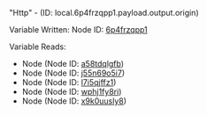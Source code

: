 "Http" - (ID: local.6p4frzqpp1.payload.output.origin)

Variable Written:
Node ID: [6p4frzqpp1](../nodes/6p4frzqpp1.md)

Variable Reads:
* Node (Node ID: [a58tdqlgfb](../nodes/a58tdqlgfb.md))
* Node (Node ID: [j55n69o5i7](../nodes/j55n69o5i7.md))
* Node (Node ID: [l7i5qjffz1](../nodes/l7i5qjffz1.md))
* Node (Node ID: [wphj1fy8ri](../nodes/wphj1fy8ri.md))
* Node (Node ID: [x9k0uusly8](../nodes/x9k0uusly8.md))
